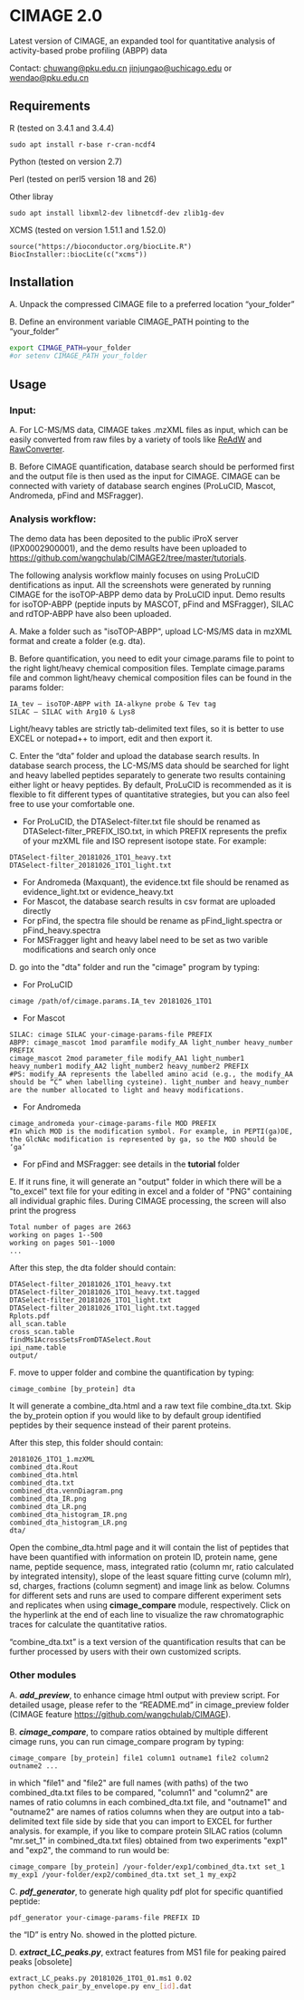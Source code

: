 # CIMAGE 2.0
Latest version of CIMAGE, an expanded tool for quantitative analysis of activity-based probe profiling (ABPP) data

Contact: chuwang@pku.edu.cn jinjungao@uchicago.edu or wendao@pku.edu.cn



## Requirements

R (tested on 3.4.1 and 3.4.4)

```
sudo apt install r-base r-cran-ncdf4
```

Python (tested on version 2.7)

Perl (tested on perl5 version 18 and 26)

Other libray

```
sudo apt install libxml2-dev libnetcdf-dev zlib1g-dev
```

XCMS (tested on version 1.51.1 and 1.52.0)

```
source("https://bioconductor.org/biocLite.R")
BiocInstaller::biocLite(c("xcms"))
```



## Installation

A. Unpack the compressed CIMAGE file to a preferred location “your_folder”

B. Define an environment variable CIMAGE_PATH pointing to the “your_folder” 

```bash
export CIMAGE_PATH=your_folder
#or setenv CIMAGE_PATH your_folder
```



## Usage

### Input:
A. For LC-MS/MS data, CIMAGE takes .mzXML files as input, which can be easily converted from raw files by a variety of tools like [ReAdW](http://tools.proteomecenter.org/wiki/index.php?title=Software:ReAdW) and [RawConverter](http://fields.scripps.edu/rawconv/).

B. Before CIMAGE quantification, database search should be performed first and the output file is then used as the input for CIMAGE. CIMAGE can be connected with variety of database search engines (ProLuCID, Mascot, Andromeda, pFind and MSFragger).

### Analysis workflow:

The demo data has been deposited to the public iProX server (IPX0002900001), and the demo results have been uploaded to https://github.com/wangchulab/CIMAGE2/tree/master/tutorials.

The following analysis workflow mainly focuses on using ProLuCID dentifications as input. All the screenshots were generated by running CIMAGE for the isoTOP-ABPP demo data by ProLuCID input. Demo results for isoTOP-ABPP (peptide inputs by MASCOT, pFind and MSFragger), SILAC and rdTOP-ABPP have also been uploaded. 

A. Make a folder such as "isoTOP-ABPP", upload LC-MS/MS data in mzXML format and create a folder (e.g. dta).

B. Before quantification, you need to edit your cimage.params file to point to the right light/heavy chemical composition files. Template cimage.params file and common light/heavy chemical composition files can be found in the params folder:

```
IA_tev – isoTOP-ABPP with IA-alkyne probe & Tev tag
SILAC – SILAC with Arg10 & Lys8
```

Light/heavy tables are strictly tab-delimited text files, so it is better to use EXCEL or notepad++ to import, edit and then export it.

C. Enter the “dta” folder and upload the database search results. In database search process, the LC-MS/MS data should be searched for light and heavy labelled peptides separately to generate two results containing either light or heavy peptides. By default, ProLuCID is recommended as it is flexible to fit different types of quantitative strategies, but you can also feel free to use your comfortable one.

 - For ProLuCID, the DTASelect-filter.txt file should be renamed as DTASelect-filter_PREFIX_ISO.txt, in which PREFIX represents the prefix of your mzXML file and ISO represent isotope state. For example:
```
DTASelect-filter_20181026_1TO1_heavy.txt
DTASelect-filter_20181026_1TO1_light.txt
```
 - For Andromeda (Maxquant), the evidence.txt file should be renamed as evidence_light.txt or evidence_heavy.txt
 - For Mascot, the database search results in csv format are uploaded directly
 - For pFind, the spectra file should be rename as pFind_light.spectra or pFind_heavy.spectra
 - For MSFragger light and heavy label need to be set as two varible modifications and search only once

D. go into the "dta" folder and run the "cimage" program by typing:
 - For ProLuCID
```
cimage /path/of/cimage.params.IA_tev 20181026_1TO1
```
 - For Mascot
```
SILAC: cimage SILAC your-cimage-params-file PREFIX
ABPP: cimage_mascot 1mod paramfile modify_AA light_number heavy_number PREFIX 
cimage_mascot 2mod parameter_file modify_AA1 light_number1 heavy_number1 modify_AA2 light_number2 heavy_number2 PREFIX
#PS: modify_AA represents the labelled amino acid (e.g., the modify_AA should be “C” when labelling cysteine). light_number and heavy_number are the number allocated to light and heavy modifications.
```
 - For Andromeda
```
cimage_andromeda your-cimage-params-file MOD PREFIX 
#In which MOD is the modification symbol. For example, in PEPTI(ga)DE, the GlcNAc modification is represented by ga, so the MOD should be ‘ga’
```
 - For pFind and MSFragger: see details in the **tutorial** folder

E. If it runs fine, it will generate an "output" folder in which there will be a "to_excel" text file for your editing in excel and a folder of "PNG" containing all individual graphic files. During CIMAGE processing, the screen will also print the progress
```
Total number of pages are 2663
working on pages 1--500
working on pages 501--1000
...
```
After this step, the dta folder should contain:
```
DTASelect-filter_20181026_1TO1_heavy.txt
DTASelect-filter_20181026_1TO1_heavy.txt.tagged
DTASelect-filter_20181026_1TO1_light.txt
DTASelect-filter_20181026_1TO1_light.txt.tagged
Rplots.pdf
all_scan.table
cross_scan.table
findMs1AcrossSetsFromDTASelect.Rout
ipi_name.table
output/
```

F. move to upper folder and combine the quantification by typing:
```
cimage_combine [by_protein] dta
```
It will generate a combine_dta.html and a raw text file combine_dta.txt. Skip the by_protein option if you would like to by default group identified peptides by their sequence instead of their parent proteins.

After this step, this folder should contain:

```
20181026_1TO1_1.mzXML
combined_dta.Rout
combined_dta.html
combined_dta.txt
combined_dta.vennDiagram.png
combined_dta_IR.png
combined_dta_LR.png
combined_dta_histogram_IR.png
combined_dta_histogram_LR.png
dta/
```

Open the combine_dta.html page and it will contain the list of peptides that have been quantified with information on protein ID, protein name, gene name, peptide sequence, mass, integrated ratio (column mr, ratio calculated by integrated intensity), slope of the least square fitting curve (column mlr), sd, charges, fractions (column segment) and image link as below. Columns for different sets and runs are used to compare different experiment sets and replicates when using **cimage_compare** module, respectively. Click on the hyperlink at the end of each line to visualize the raw chromatographic traces for calculate the quantitative ratios.

“combine_dta.txt” is a text version of the quantification results that can be further processed by users with their own customized scripts. 



### Other modules

A. ***add_preview***, to enhance cimage html output with preview script. For detailed usage, please refer to the “README.md” in cimage_preview folder (CIMAGE feature https://github.com/wangchulab/CIMAGE).

B. ***cimage_compare***, to compare ratios obtained by multiple different cimage runs, you can run cimage_compare program by typing:
```
cimage_compare [by_protein] file1 column1 outname1 file2 column2 outname2 ...
```
in which "file1" and "file2" are full names (with paths) of the two combined_dta.txt files to be compared, "column1" and "column2" are names of ratio columns in each combined_dta.txt file, and "outname1" and "outname2" are names of ratios columns when they are output into a tab-delimited text file side by side that you can import to EXCEL for further analysis. for example, if you like to compare protein SILAC ratios (column "mr.set_1" in combined_dta.txt files) obtained from two experiments "exp1" and "exp2", the command to run would be: 
```
cimage_compare [by_protein] /your-folder/exp1/combined_dta.txt set_1 my_exp1 /your-folder/exp2/combined_dta.txt set_1 my_exp2
```

C. ***pdf_generator***, to generate high quality pdf plot for specific quantified peptide:
```
pdf_generator your-cimage-params-file PREFIX ID
```
the “ID” is entry No. showed in the plotted picture.

D. ***extract_LC_peaks.py***, extract features from MS1 file for peaking paired peaks [obsolete]
```bash
extract_LC_peaks.py 20181026_1TO1_01.ms1 0.02
python check_pair_by_envelope.py env_[id].dat
```

